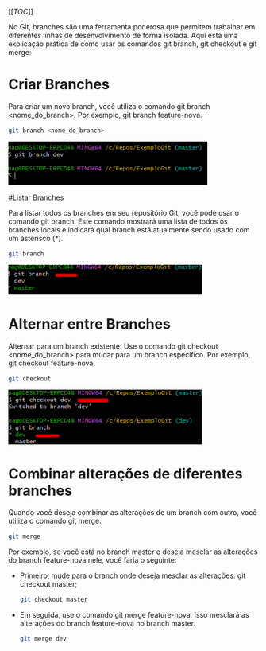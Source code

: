 [[_TOC_]]

No Git, branches são uma ferramenta poderosa que permitem trabalhar em diferentes linhas de desenvolvimento de forma isolada. Aqui está uma explicação prática de como usar os comandos git branch, git checkout e git merge:

# Criar Branches

Para criar um novo branch, você utiliza o comando git branch <nome_do_branch>. Por exemplo, git branch feature-nova.

```bash   
git branch <nome_do_branch>
```
![image.png](/.attachments/image-6e0191fb-dcc0-483c-bc7a-3f0ce20a9b1a.png)

#Listar Branches
      
Para listar todos os branches em seu repositório Git, você pode usar o comando git branch. Este comando mostrará uma lista de todos os branches locais e indicará qual branch está atualmente sendo usado com um asterisco (*).

```bash   
git branch
```

![image.png](/.attachments/image-4dbf6482-5445-414c-9d41-5a657823212a.png)

# Alternar entre Branches

Alternar para um branch existente: Use o comando git checkout <nome_do_branch> para mudar para um branch específico. Por exemplo, git checkout feature-nova.

```bash
git checkout
```

![image.png](/.attachments/image-93316ef4-4230-43de-a44a-39b3314b504d.png)

# Combinar alterações de diferentes branches

      
Quando você deseja combinar as alterações de um branch com outro, você utiliza o comando git merge. 

```bash
git merge
```

Por exemplo, se você está no branch master e deseja mesclar as alterações do branch feature-nova nele, você faria o seguinte:
      
- Primeiro, mude para o branch onde deseja mesclar as alterações: git checkout master;

  ```bash
  git checkout master
  ```

- Em seguida, use o comando git merge feature-nova. Isso mesclará as alterações do branch feature-nova no branch master.

  ```bash
  git merge dev
  ```